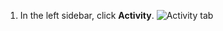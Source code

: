 1. In the left sidebar, click **Activity**. ![Activity tab](/assets/images/help/sponsors/activity-tab.png)
